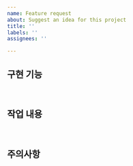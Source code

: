 ```yaml
---
name: Feature request
about: Suggest an idea for this project
title: ''
labels: ''
assignees: ''

---
```


## 구현 기능

<br/>

## 작업 내용

<br/>

## 주의사항
